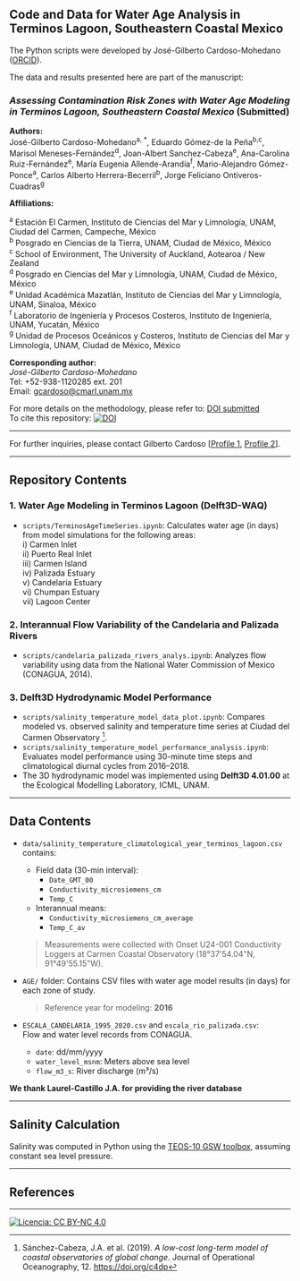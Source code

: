 ##  Code and Data for Water Age Analysis in Terminos Lagoon, Southeastern Coastal Mexico 

The Python scripts were developed by José-Gilberto Cardoso-Mohedano ([ORCID](https://orcid.org/0000-0002-2918-972X)).

The data and results presented here are part of the manuscript:

### *Assessing Contamination Risk Zones with Water Age Modeling in Terminos Lagoon, Southeastern Coastal Mexico* (**Submitted**)

**Authors:**  
José-Gilberto Cardoso-Mohedano<sup>a, *</sup>, Eduardo Gómez-de la Peña<sup>b,c</sup>, Marisol Meneses-Fernández<sup>d</sup>, Joan-Albert Sanchez-Cabeza<sup>e</sup>, Ana-Carolina Ruiz-Fernández<sup>e</sup>, María Eugenia Allende-Arandía<sup>f</sup>, Mario-Alejandro Gómez-Ponce<sup>a</sup>, Carlos Alberto Herrera-Becerril<sup>b</sup>, Jorge Feliciano Ontiveros-Cuadras<sup>g</sup>

**Affiliations:**

<sup>a</sup> Estación El Carmen, Instituto de Ciencias del Mar y Limnología, UNAM, Ciudad del Carmen, Campeche, México  
<sup>b</sup> Posgrado en Ciencias de la Tierra, UNAM, Ciudad de México, México  
<sup>c</sup> School of Environment, The University of Auckland, Aotearoa / New Zealand  
<sup>d</sup> Posgrado en Ciencias del Mar y Limnología, UNAM, Ciudad de México, México  
<sup>e</sup> Unidad Académica Mazatlán, Instituto de Ciencias del Mar y Limnología, UNAM, Sinaloa, México  
<sup>f</sup> Laboratorio de Ingeniería y Procesos Costeros, Instituto de Ingeniería, UNAM, Yucatán, México  
<sup>g</sup> Unidad de Procesos Oceánicos y Costeros, Instituto de Ciencias del Mar y Limnología, UNAM, Ciudad de México, México  

**Corresponding author:**  
*José-Gilberto Cardoso-Mohedano*  
Tel: +52-938-1120285 ext. 201  
Email: [gcardoso@cmarl.unam.mx](mailto:gcardoso@cmarl.unam.mx)

For more details on the methodology, please refer to: [DOI submitted](https://doi.org/XXXXX)  
To cite this repository: [![DOI](https://zenodo.org/badge/DOI/10.5281/zenodo.15499576.svg)](https://doi.org/10.5281/zenodo.15499576)


---

For further inquiries, please contact Gilberto Cardoso [[Profile 1](https://www.icmyl.unam.mx/el_carmen/quienes_somos/personal_academico/jose-gilberto-cardoso-mohedano), [Profile 2](https://blinq.me/YKZ9U8mqdr8n?bs=db)].

---

## Repository Contents

### 1. Water Age Modeling in Terminos Lagoon (Delft3D-WAQ)

- `scripts/TerminosAgeTimeSeries.ipynb`: Calculates water age (in days) from model simulations for the following areas:  
  i) Carmen Inlet  
  ii) Puerto Real Inlet  
  iii) Carmen Island  
  iv) Palizada Estuary  
  v) Candelaria Estuary  
  vi) Chumpan Estuary  
  vii) Lagoon Center  

### 2. Interannual Flow Variability of the Candelaria and Palizada Rivers

- `scripts/candelaria_palizada_rivers_analys.ipynb`: Analyzes flow variability using data from the National Water Commission of Mexico (CONAGUA, 2014).

### 3. Delft3D Hydrodynamic Model Performance

- `scripts/salinity_temperature_model_data_plot.ipynb`: Compares modeled vs. observed salinity and temperature time series at Ciudad del Carmen Observatory [^1].  
- `scripts/salinity_temperature_model_performance_analysis.ipynb`: Evaluates model performance using 30-minute time steps and climatological diurnal cycles from 2016–2018.  
- The 3D hydrodynamic model was implemented using **Delft3D 4.01.00** at the Ecological Modelling Laboratory, ICML, UNAM.

---

## Data Contents

- `data/salinity_temperature_climatological_year_terminos_lagoon.csv` contains:  
  - Field data (30-min interval):  
    - `Date_GMT_00`  
    - `Conductivity_microsiemens_cm`  
    - `Temp_C`  
  - Interannual means:  
    - `Conductivity_microsiemens_cm_average`  
    - `Temp_C_av`  

  > Measurements were collected with Onset U24-001 Conductivity Loggers at Carmen Coastal Observatory (18°37'54.04"N, 91°49'55.15"W).

- `AGE/` folder: Contains CSV files with water age model results (in days) for each zone of study.  
  > Reference year for modeling: **2016**

- `ESCALA_CANDELARIA_1995_2020.csv` and `escala_rio_palizada.csv`:  
  Flow and water level records from CONAGUA.  
  - `date`: dd/mm/yyyy  
  - `water_level_msnm`: Meters above sea level  
  - `flow_m3_s`: River discharge (m³/s)

**We thank Laurel-Castillo J.A. for providing the river database**

---

## Salinity Calculation

Salinity was computed in Python using the [TEOS-10 GSW toolbox](https://teos-10.github.io/GSW-Python/#gsw-python), assuming constant sea level pressure.



---

## References

[^1]: Sánchez-Cabeza, J.A. et al. (2019). *A low-cost long-term model of coastal observatories of global change*. Journal of Operational Oceanography, 12. https://doi.org/c4dp  
[^2]: TEOS-10 GSW-Python Toolbox: https://teos-10.github.io/GSW-Python/#gsw-python  
[^3]: [Author profile - ICML UNAM](https://www.icmyl.unam.mx/el_carmen/quienes_somos/personal_academico/jose-gilberto-cardoso-mohedano)  
[^4]: [Digital profile](https://blinq.me/YKZ9U8mqdr8n?bs=db)  
[^5]: CONAGUA (2014). *National Data Bank of Surface Waters*. [Accessed 2018-10-01]. http://www.conagua.gob.mx/CONAGUA07/Contenido/Documentos/Portada%20BANDAS.htm  

---
[![Licencia: CC BY-NC 4.0](https://licensebuttons.net/l/by-nc/4.0/88x31.png)](https://creativecommons.org/licenses/by-nc/4.0/)
